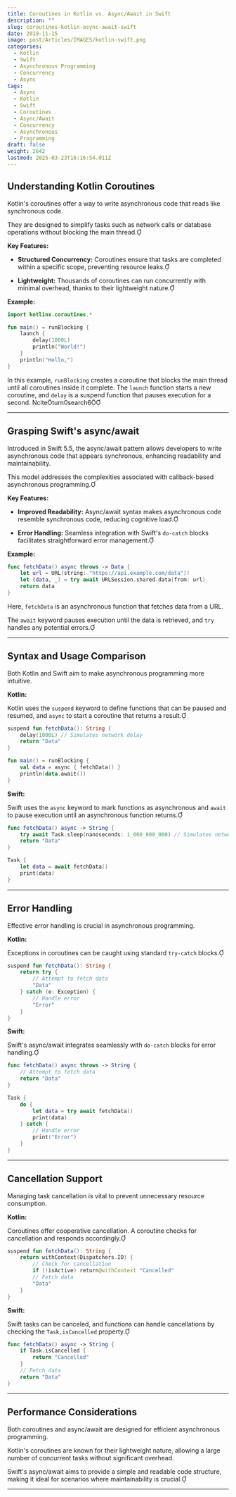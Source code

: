 ```yaml
---
title: Coroutines in Kotlin vs. Async/Await in Swift
description: ""
slug: coroutines-kotlin-async-await-swift
date: 2019-11-15
image: post/Articles/IMAGES/kotlin-swift.png
categories:
  - Kotlin
  - Swift
  - Asynchronous Programming
  - Concurrency
  - Async
tags:
  - Async
  - Kotlin
  - Swift
  - Coroutines
  - Async/Await
  - Concurrency
  - Asynchronous
  - Programming
draft: false
weight: 2642
lastmod: 2025-03-23T16:16:54.011Z
---
```

<!-- 
# Coroutines in Kotlin vs. Async/Await in Swift: A Comparative Analysis

In the ever-evolving landscape of programming languages, handling asynchronous tasks efficiently is paramount. Both Kotlin and Swift have introduced robust solutions to tackle this challenge: **Kotlin Coroutines** and **Swift's async/await**. Let's dive into a comparative analysis of these concurrency models, exploring their syntax, error handling, cancellation mechanisms, and more.

--- -->

## Understanding Kotlin Coroutines

Kotlin's coroutines offer a way to write asynchronous code that reads like synchronous code.

They are designed to simplify tasks such as network calls or database operations without blocking the main thread.

**Key Features:**

* **Structured Concurrency:** Coroutines ensure that tasks are completed within a specific scope, preventing resource leaks.

* **Lightweight:** Thousands of coroutines can run concurrently with minimal overhead, thanks to their lightweight nature.

**Example:**

```kotlin
import kotlinx.coroutines.*

fun main() = runBlocking {
    launch {
        delay(1000L)
        println("World!")
    }
    println("Hello,")
}
```

In this example, `runBlocking` creates a coroutine that blocks the main thread until all coroutines inside it complete. The `launch` function starts a new coroutine, and `delay` is a suspend function that pauses execution for a second. citeturn0search6

***

## Grasping Swift's async/await

Introduced in Swift 5.5, the async/await pattern allows developers to write asynchronous code that appears synchronous, enhancing readability and maintainability.

This model addresses the complexities associated with callback-based asynchronous programming.

**Key Features:**

* **Improved Readability:** Async/await syntax makes asynchronous code resemble synchronous code, reducing cognitive load.

* **Error Handling:** Seamless integration with Swift's `do-catch` blocks facilitates straightforward error management.

**Example:**

```swift
func fetchData() async throws -> Data {
    let url = URL(string: "https://api.example.com/data")!
    let (data, _) = try await URLSession.shared.data(from: url)
    return data
}
```

Here, `fetchData` is an asynchronous function that fetches data from a URL.

The `await` keyword pauses execution until the data is retrieved, and `try` handles any potential errors.

***

## Syntax and Usage Comparison

Both Kotlin and Swift aim to make asynchronous programming more intuitive.

**Kotlin:**

Kotlin uses the `suspend` keyword to define functions that can be paused and resumed, and `async` to start a coroutine that returns a result.

```kotlin
suspend fun fetchData(): String {
    delay(1000L) // Simulates network delay
    return "Data"
}

fun main() = runBlocking {
    val data = async { fetchData() }
    println(data.await())
}
```

**Swift:**

Swift uses the `async` keyword to mark functions as asynchronous and `await` to pause execution until an asynchronous function returns.

```swift
func fetchData() async -> String {
    try await Task.sleep(nanoseconds: 1_000_000_000) // Simulates network delay
    return "Data"
}

Task {
    let data = await fetchData()
    print(data)
}
```

***

## Error Handling

Effective error handling is crucial in asynchronous programming.

**Kotlin:**

Exceptions in coroutines can be caught using standard `try-catch` blocks.

```kotlin
suspend fun fetchData(): String {
    return try {
        // Attempt to fetch data
        "Data"
    } catch (e: Exception) {
        // Handle error
        "Error"
    }
}
```

**Swift:**

Swift's async/await integrates seamlessly with `do-catch` blocks for error handling.

```swift
func fetchData() async throws -> String {
    // Attempt to fetch data
    return "Data"
}

Task {
    do {
        let data = try await fetchData()
        print(data)
    } catch {
        // Handle error
        print("Error")
    }
}
```

***

## Cancellation Support

Managing task cancellation is vital to prevent unnecessary resource consumption.

**Kotlin:**

Coroutines offer cooperative cancellation. A coroutine checks for cancellation and responds accordingly.

```kotlin
suspend fun fetchData(): String {
    return withContext(Dispatchers.IO) {
        // Check for cancellation
        if (!isActive) return@withContext "Cancelled"
        // Fetch data
        "Data"
    }
}
```

**Swift:**

Swift tasks can be canceled, and functions can handle cancellations by checking the `Task.isCancelled` property.

```swift
func fetchData() async -> String {
    if Task.isCancelled {
        return "Cancelled"
    }
    // Fetch data
    return "Data"
}
```

***

## Performance Considerations

Both coroutines and async/await are designed for efficient asynchronous programming.

Kotlin's coroutines are known for their lightweight nature, allowing a large number of concurrent tasks without significant overhead.

Swift's async/await aims to provide a simple and readable code structure, making it ideal for scenarios where maintainability is crucial.

***

<!-- ## Conclusion

Kotlin's coroutines and Swift's async/await both offer powerful tools for handling asynchronous programming, each with its own set of features and nuances. Understanding their differences and similarities can help developers choose the right tool for their specific use cases, leading to more efficient and maintainable codebases.

--- -->

<!-- 
## Key Ideas

| Key Idea             | Summary                                                                                 |
|----------------------|-----------------------------------------------------------------------------------------|
| Structured Concurrency | Both Kotlin coroutines and Swift's async/await provide structured concurrency, ensuring tasks are completed within a specific scope.  -->
